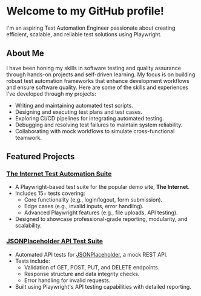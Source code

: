 # Welcome to my GitHub profile!

I'm an aspiring Test Automation Engineer passionate about creating efficient, scalable, and reliable test solutions using Playwright.

## About Me
I have been honing my skills in software testing and quality assurance through hands-on projects and self-driven learning. My focus is on building robust test automation frameworks that enhance development workflows and ensure software quality. Here are some of the skills and experiences I’ve developed through my projects:

- Writing and maintaining automated test scripts.
- Designing and executing test plans and test cases.
- Exploring CI/CD pipelines for integrating automated testing.
- Debugging and resolving test failures to maintain system reliability.
- Collaborating with mock workflows to simulate cross-functional teamwork.

## Featured Projects
### [The Internet Test Automation Suite](https://github.com/tulloch022/automating-theinternet)
- A Playwright-based test suite for the popular demo site, **The Internet**.
- Includes 15+ tests covering:
  - Core functionality (e.g., login/logout, form submission).
  - Edge cases (e.g., invalid inputs, error handling).
  - Advanced Playwright features (e.g., file uploads, API testing).
- Designed to showcase professional-grade reporting, modularity, and scalability.



### [JSONPlaceholder API Test Suite](https://github.com/tulloch022/automating-jsonapi)
- Automated API tests for [JSONPlaceholder](https://jsonplaceholder.typicode.com/), a mock REST API.
- Tests include:
  - Validation of GET, POST, PUT, and DELETE endpoints.
  - Response structure and data integrity checks.
  - Error handling for invalid requests.
- Built using Playwright's API testing capabilities with detailed reporting.
